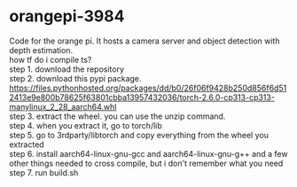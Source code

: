 # orangepi-3984
Code for the orange pi. It hosts a camera server and object detection with depth estimation. \
how tf do i compile ts? \
step 1. download the repository \
step 2. download this pypi package. https://files.pythonhosted.org/packages/dd/b0/26f06f9428b250d856f6d512413e9e800b78625f63801cbba13957432036/torch-2.6.0-cp313-cp313-manylinux_2_28_aarch64.whl \
step 3. extract the wheel. you can use the unzip command. \
step 4. when you extract it, go to torch/lib \
step 5. go to 3rdparty/libtorch and copy everything from the wheel you extracted \
step 6. install aarch64-linux-gnu-gcc and aarch64-linux-gnu-g++ and a few other things needed to cross compile, but i don't remember what you need \
step 7. run build.sh
